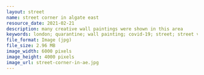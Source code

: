 ```yaml
---
layout: street
name: street corner in algate east
resource_date: 2021-02-21
description: many creative wall paintings were shown in this area
keywords: london; quarantine; wall painting; covid-19; street; street view; algate east; sunshine
file_format: Image (jpg)
file_size: 2.96 MB
image_width: 6000 pixels
image_height: 4000 pixels
image_url: street-corner-in-ae.jpg
---
```

